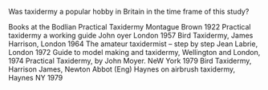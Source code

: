 Was taxidermy a popular hobby in Britain in the time frame of this study? 

Books at the Bodlian
Practical Taxidermy Montague Brown 1922
Practical taxidermy a working guide John oyer London 1957
Bird Taxidermy, James Harrison,  London 1964
The amateur taxidermist – step by step Jean Labrie, London 1972
Guide to model making and taxidermy, Wellington and London, 1974
Practical Taxidermy, by John Moyer. NeW York 1979
Bird Taxidermy, Harrison James, Newton Abbot (Eng)
Haynes on airbrush taxidermy, Haynes NY 1979
